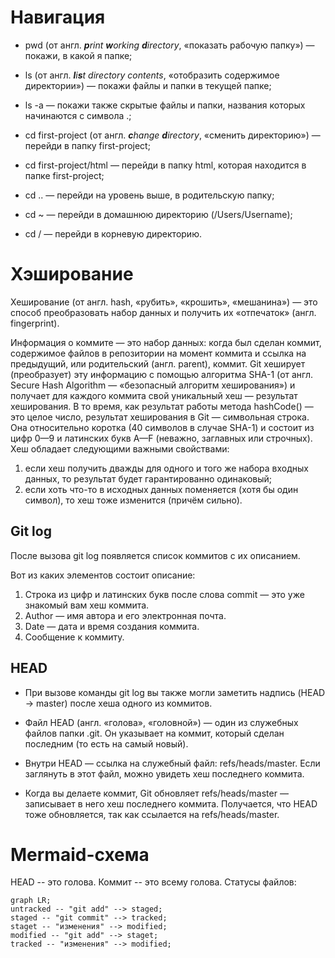 # Навигация

* pwd (от англ. <strong><em>p</em></strong><em>rint <strong>w</strong>orking <strong>d</strong>irectory</em>, «показать рабочую папку») — покажи, в какой я папке;

* ls (от англ. <strong><em>l</em></strong><em>i<strong>s</strong>t directory contents</em>, «отобразить содержимое директории») — покажи файлы и папки в текущей папке;

* ls -a — покажи также скрытые файлы и папки, названия которых начинаются с символа .;

* cd first-project (от англ. <strong><em>c</em></strong><em>hange <strong>d</strong>irectory</em>, «сменить директорию») — перейди в папку first-project;

* cd first-project/html — перейди в папку html, которая находится в папке first-project;

* cd .. — перейди на уровень выше, в родительскую папку;

* cd ~ — перейди в домашнюю директорию (/Users/Username);

* cd / — перейди в корневую директорию.

# Хэширование

Хеширование (от англ. hash, «рубить», «крошить», «мешанина») — это способ преобразовать набор данных и получить их «отпечаток» (англ. fingerprint).

Информация о коммите — это набор данных: когда был сделан коммит, содержимое файлов в репозитории на момент коммита и ссылка на предыдущий, или родительский (англ. parent), коммит. Git хеширует (преобразует) эту информацию с помощью алгоритма SHA-1 (от англ. Secure Hash Algorithm — «безопасный алгоритм хеширования») и получает для каждого коммита свой уникальный хеш — результат хеширования.
В то время, как результат работы метода hashCode() — это целое число, результат хеширования в Git — символьная строка. Она относительно коротка (40 символов в случае SHA-1) и состоит из цифр 0—9 и латинских букв A—F (неважно, заглавных или строчных). Хеш обладает следующими важными свойствами:
  1. если хеш получить дважды для одного и того же набора входных данных, то результат будет гарантированно одинаковый;
  2. если хоть что-то в исходных данных поменяется (хотя бы один символ), то хеш тоже изменится (причём сильно).

## Git log

После вызова git log появляется список коммитов с их описанием.

 Вот из каких элементов состоит описание:
  1. Строка из цифр и латинских букв после слова commit — это уже знакомый вам хеш коммита.
  2. Author — имя автора и его электронная почта.
  3. Date — дата и время создания коммита.
  4. Сообщение к коммиту.

## HEAD 

* При вызове команды git log вы также могли заметить надпись (HEAD -> master) после хеша одного из коммитов.

* Файл HEAD (англ. «голова», «головной») — один из служебных файлов папки .git. Он указывает на коммит, который сделан последним (то есть на самый новый).

* Внутри HEAD — ссылка на служебный файл: refs/heads/master. Если заглянуть в этот файл, можно увидеть хеш последнего коммита.

* Когда вы делаете коммит, Git обновляет refs/heads/master — записывает в него хеш последнего коммита. Получается, что HEAD тоже обновляется, так как ссылается на refs/heads/master.

# Mermaid-схема


HEAD -- это голова.
Коммит -- это всему голова.
Статусы файлов:


```mermaid
graph LR;
untracked -- "git add" --> staged;
staged -- "git commit" --> tracked;
staget -- "изменения" --> modified;
modified -- "git add" --> staget;
tracked -- "изменения" --> modified;
```
